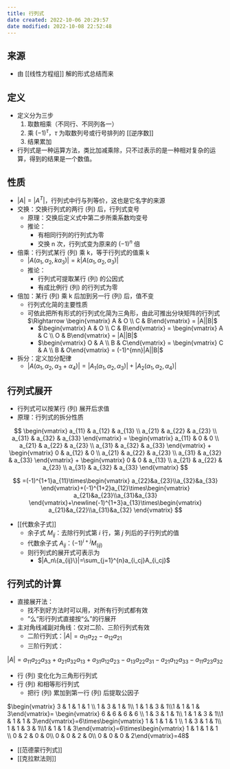 ```yaml
---
title: 行列式
date created: 2022-10-06 20:29:57
date modified: 2022-10-08 22:52:48
---
```


## 来源

- 由 [[线性方程组]] 解的形式总结而来

## 定义

- 定义分为三步
	1. 取数相乘（不同行、不同列各一）
	2. 乘 $(-1)^\tau$，$\tau$ 为取数列号或行号排列的 [[逆序数]]
	3. 结果累加
- 行列式是一种运算方法，类比加减乘除，只不过表示的是一种相对复杂的运算，得到的结果是一个数值。

## 性质

- $|A|=|A^T|$，行列式中行与列等价，这也是它名字的来源
- 交换：交换行列式的两行 (列) 后，行列式变号
	- 原理：交换后定义式中第二步所乘系数均变号
	- 推论：
		- 有相同行列的行列式为零
		- 交换 n 次，行列式变为原来的 $(-1)^n$ 倍
- 倍乘：行列式某行 (列) 乘 k，等于行列式的值乘 k
	- $|A(\alpha_1,\alpha_2,k\alpha_3)|=k|A(\alpha_1,\alpha_2,\alpha_3)|$
	- 推论：
		- 行列式可提取某行 (列) 的公因式
		- 有成比例行 (列) 的行列式为零
- 倍加：某行 (列) 乘 k 后加到另一行 (列) 后，值不变
	- 行列式化简的主要性质
	- 可依此把所有形式的行列式化简为三角形，由此可推出分块矩阵的行列式 $\Rightarrow \begin{vmatrix} A & O \\ C & B\end{vmatrix} = |A||B|$
		- $\begin{vmatrix} A & O \\ C & B\end{vmatrix} = \begin{vmatrix} A & C \\ O & B\end{vmatrix} = |A||B|$
		- $\begin{vmatrix} O & A \\ B & C\end{vmatrix} = \begin{vmatrix} C & A \\ B & O\end{vmatrix} = (-1)^{mn}|A||B|$
- 拆分：定义加分配律
	- $|A(\alpha_1,\alpha_2,\alpha_3+\alpha_4)|=|A_1(\alpha_1,\alpha_2,\alpha_3)|+|A_2(\alpha_1,\alpha_2,\alpha_4)|$

## 行列式展开

- 行列式可以按某行 (列) 展开后求值
- 原理：行列式的拆分性质

$$
\begin{vmatrix} a_{11} & a_{12} & a_{13} \\ a_{21} & a_{22} & a_{23} \\ a_{31} & a_{32} & a_{33} \end{vmatrix} = \begin{vmatrix} a_{11} & 0 & 0 \\ a_{21} & a_{22} & a_{23} \\ a_{31} & a_{32} & a_{33} \end{vmatrix} + \begin{vmatrix} 0 & a_{12} & 0 \\ a_{21} & a_{22} & a_{23} \\ a_{31} & a_{32} & a_{33} \end{vmatrix} + \begin{vmatrix} 0 & 0 & a_{13} \\ a_{21} & a_{22} & a_{23} \\ a_{31} & a_{32} & a_{33} \end{vmatrix}
$$

$$
=(-1)^{1+1}a_{11}\times\begin{vmatrix} a_{22}&a_{23}\\a_{32}&a_{33} \end{vmatrix}+(-1)^{1+2}a_{12}\times\begin{vmatrix} a_{21}&a_{23}\\a_{31}&a_{33} \end{vmatrix}+\newline(-1)^{1+3}a_{13}\times\begin{vmatrix} a_{21}&a_{22}\\a_{31}&a_{32} \end{vmatrix}
$$

- [[代数余子式]]
	- 余子式 $M_{ij}$：去除行列式第 $i$ 行，第 $j$ 列后的子行列式的值
	- 代数余子式 $A_{ij}$：$(-1)^{i+j}M_(ij)$
	- 则行列式的展开式可表示为
		- $|A_n\{a_{ij}\}|=\sum_{j=1}^{n}a_{i_cj}A_{i_cj}$

## 行列式的计算

- 直接展开法：
	- 找不到好方法时可以用，对所有行列式都有效
	- ”么“形行列式直接按“么”的行展开
- 主对角线减副对角线：仅对二阶、三阶行列式有效
	- 二阶行列式：$|A|=a_{11}a_{22}-a_{12}a_{21}$
	- 三阶行列式：

$|A|=a_{11}a_{22}a_{33}+a_{21}a_{32}a_{13}+a_{31}a_{12}a_{23}-a_{13}a_{22}a_{31}-a_{21}a_{12}a_{33}-a_{11}a_{23}a_{32}$

- 行 (列) 变化化为三角形行列式
- 行 (列) 和相等形行列式
	- 把行 (列) 累加到第一行 (列) 后提取公因子

$\begin{vmatrix} 3 & 1 & 1 & 1 \\ 1 & 3 & 1 & 1\\ 1 & 1 & 3 & 1\\1 & 1 & 1 & 3\end{vmatrix}= \begin{vmatrix} 6 & 6 & 6 & 6 \\ 1 & 3 & 1 & 1\\ 1 & 1 & 3 & 1\\1 & 1 & 1 & 3\end{vmatrix}=6\times\begin{vmatrix} 1 & 1 & 1 & 1 \\ 1 & 3 & 1 & 1\\ 1 & 1 & 3 & 1\\1 & 1 & 1 & 3\end{vmatrix}=6\times\begin{vmatrix} 1 & 1 & 1 & 1 \\ 0 & 2 & 0 & 0\\ 0 & 0 & 2 & 0\\ 0 & 0 & 0 & 2\end{vmatrix}=48$

- [[范德蒙行列式]]
- [[克拉默法则]]
